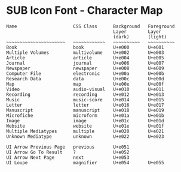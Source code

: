 # SUB Icon Font - Character Map


    Name                     CSS Class      Background   Foreground
                                            Layer        Layer
                                            (dark)       (light)
    ~~~~~~~~~~~~~~~~~~~~~~   ~~~~~~~~~~~~   ~~~~~~~~~~   ~~~~~~~~~~
    Book                     book           U+e000       U+e001
    Multiple Volumes         multivolume    U+e002       U+e003
    Article                  article        U+e004       U+e005
    Journal                  journal        U+e006       U+e007
    Newspaper                newspaper      U+e008       U+e009
    Computer File            electronic     U+e00a       U+e00b
    Research Data            data           U+e00c       U+e00d
    Map                      map            U+e00e       U+e00f
    Video                    audio-visual   U+e010       U+e011
    Recording                recording      U+e012       U+e013
    Music                    music-score    U+e014       U+e015
    Letter                   letter         U+e016       U+e017
    Manuscript               manuscript     U+e018       U+e019
    Microfiche               microform      U+e01a       U+e01b
    Image                    image          U+e01c       U+e01d
    Website                  website        U+e01e       U+e01f
    Multiple Mediatypes      multiple       U+e020       U+e021
    Unknown Mediatype        unknown        U+e022       U+e023

    UI Arrow Previous Page   previous       U+e051       
    UI Arrow Go To Result    ?              U+e052       
    UI Arrow Next Page       next           U+e053       
    UI Loupe                 magnifier      U+e054       U+e055

